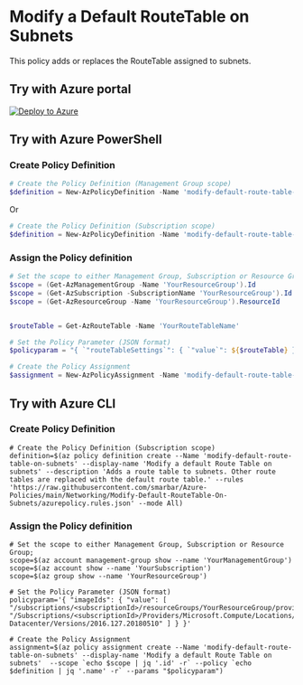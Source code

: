 # Modify a Default RouteTable on Subnets

This policy adds or replaces the RouteTable assigned to subnets.

## Try with Azure portal

[![Deploy to Azure](http://azuredeploy.net/deploybutton.png)](https://portal.azure.com/?#blade/Microsoft_Azure_Policy/CreatePolicyDefinitionBlade/uri/https%3A%2F%2Fraw.githubusercontent.com%2Fsmarbar%2FAzure-Policies%2Fmain%2FNetworking%2FModify-Default-RouteTable-On-Subnets%2Fazurepolicy.json)

## Try with Azure PowerShell

### Create Policy Definition

```powershell
# Create the Policy Definition (Management Group scope)
$definition = New-AzPolicyDefinition -Name 'modify-default-route-table-on-subnets' -DisplayName 'Modify a default Route Table on subnets' -description 'Adds a route table to subnets. Other route tables are replaced with the default route table.' -Policy 'https://raw.githubusercontent.com/smarbar/Azure-Policies/main/Networking/Modify-Default-RouteTable-On-Subnets/azurepolicy.rules.json' -Parameter 'https://raw.githubusercontent.com/smarbar/Azure-Policies/main/Networking/Modify-Default-RouteTable-On-Subnets/azurepolicy.parameters.json' -Mode All -ManagementGroupName 'YourManagementGroupName'
```

Or

```powershell
# Create the Policy Definition (Subscription scope)
$definition = New-AzPolicyDefinition -Name 'modify-default-route-table-on-subnets' -DisplayName 'Modify a default Route Table on subnets' -description 'Adds a route table to subnets. Other route tables are replaced with the default route table.' -Policy 'https://raw.githubusercontent.com/smarbar/Azure-Policies/main/Networking/Modify-Default-RouteTable-On-Subnets/azurepolicy.rules.json' -Parameter 'https://raw.githubusercontent.com/smarbar/Azure-Policies/main/Networking/Modify-Default-RouteTable-On-Subnets/azurepolicy.parameters.json' -Mode All
```

### Assign the Policy definition

```powershell
# Set the scope to either Management Group, Subscription or Resource Group;
$scope = (Get-AzManagementGroup -Name 'YourResourceGroup').Id
$scope = (Get-AzSubscription -SubscriptionName 'YourResourceGroup').Id
$scope = (Get-AzResourceGroup -Name 'YourResourceGroup').ResourceId


$routeTable = Get-AzRouteTable -Name 'YourRouteTableName'

# Set the Policy Parameter (JSON format)
$policyparam = "{ `"routeTableSettings`": { `"value`": ${$routeTable} } }" <<<<<<<<<<<<<<<<<<<<<<<<<<<<<<<<<<<<<<<<>>>>>>>>>>>>>>>>>>>>>>>>>>>>>>>>>>>>>>>>

# Create the Policy Assignment
$assignment = New-AzPolicyAssignment -Name 'modify-default-route-table-on-subnets' -DisplayName 'Modify a default Route Table on subnets' -Scope $scope -PolicyDefinition $definition -PolicyParameter $policyparam
```

## Try with Azure CLI

### Create Policy Definition

```cli
# Create the Policy Definition (Subscription scope)
definition=$(az policy definition create --Name 'modify-default-route-table-on-subnets' --display-name 'Modify a default Route Table on subnets' --description 'Adds a route table to subnets. Other route tables are replaced with the default route table.' --rules 'https://raw.githubusercontent.com/smarbar/Azure-Policies/main/Networking/Modify-Default-RouteTable-On-Subnets/azurepolicy.rules.json' --mode All)
```

### Assign the Policy definition

```cli
# Set the scope to either Management Group, Subscription or Resource Group;
scope=$(az account management-group show --name 'YourManagementGroup')
scope=$(az account show --name 'YourSubscription')
scope=$(az group show --name 'YourResourceGroup')

# Set the Policy Parameter (JSON format)
policyparam='{ "imageIds": { "value": [ "/subscriptions/<subscriptionId>/resourceGroups/YourResourceGroup/providers/Microsoft.Compute/images/ContosoStdImage", "/Subscriptions/<subscriptionId>/Providers/Microsoft.Compute/Locations/centralus/Publishers/MicrosoftWindowsServer/ArtifactTypes/VMImage/Offers/WindowsServer/Skus/2016-Datacenter/Versions/2016.127.20180510" ] } }'

# Create the Policy Assignment
assignment=$(az policy assignment create --Name 'modify-default-route-table-on-subnets' --display-name 'Modify a default Route Table on subnets'  --scope `echo $scope | jq '.id' -r` --policy `echo $definition | jq '.name' -r` --params "$policyparam")
```

